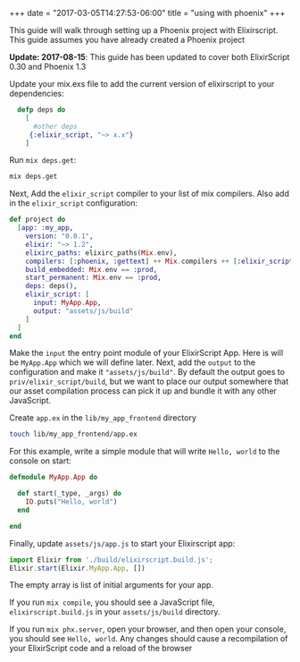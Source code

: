+++
date = "2017-03-05T14:27:53-06:00"
title = "using with phoenix"
+++

This guide will walk through setting up a Phoenix project with Elixirscript. This guide assumes you have already created a Phoenix project

**Update: 2017-08-15**: This guide has been updated to cover both ElixirScript 0.30 and Phoenix 1.3

Update your mix.exs file to add the current version of elixirscript to your dependencies:

```elixir
  defp deps do
    [
      #other deps
     {:elixir_script, "~> x.x"}
    ]
```

Run `mix deps.get`:

```bash
mix deps.get
```

Next, Add the `elixir_script` compiler to your list of mix compilers. Also add in the `elixir_script` configuration:

```elixir
def project do
  [app: :my_app,
    version: "0.0.1",
    elixir: "~> 1.2",
    elixirc_paths: elixirc_paths(Mix.env),
    compilers: [:phoenix, :gettext] ++ Mix.compilers ++ [:elixir_script],
    build_embedded: Mix.env == :prod,
    start_permanent: Mix.env == :prod,
    deps: deps(),
    elixir_script: [
      input: MyApp.App,
      output: "assets/js/build"
    ]
  ]
end
```

Make the `input` the entry point module of your ElixirScript App. Here is will be `MyApp.App` which we will
define later. Next, add the `output` to the configuration and make it `"assets/js/build"`. By default the output
goes to `priv/elixir_script/build`, but we want to place our output somewhere that our asset compilation process can pick it up and bundle it with any other JavaScript.

Create `app.ex` in the `lib/my_app_frontend` directory

```bash
touch lib/my_app_frontend/app.ex
```

For this example, write a simple module that will write `Hello, world` to the console on start:

```elixir
defmodule MyApp.App do

  def start(_type, _args) do
    IO.puts("Hello, world")
  end

end
```

Finally, update `assets/js/app.js` to start your Elixirscript app:

```javascript
import Elixir from './build/elixirscript.build.js';
Elixir.start(Elixir.MyApp.App, [])
```

The empty array is list of initial arguments for your app.


If you run `mix compile`, you should see a JavaScript file, `elixirscript.build.js` in your `assets/js/build` directory.

If you run `mix phx.server`, open your browser, and then open your console, you should see `Hello, world`. Any changes should cause a recompilation of your ElixirScript code and a reload of the browser

